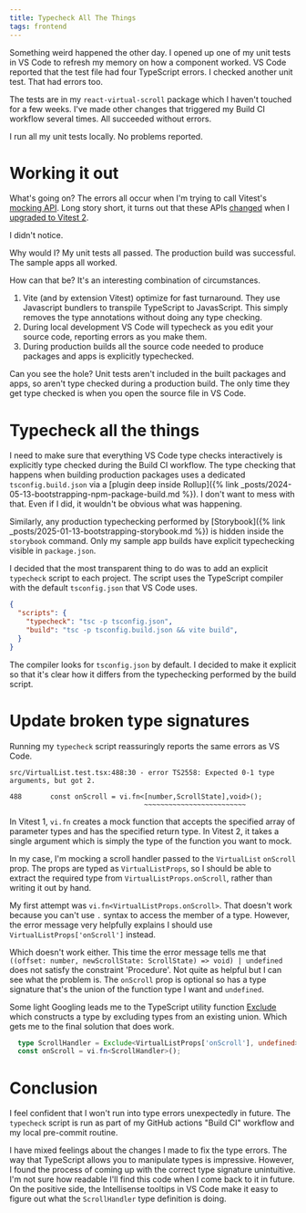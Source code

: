 ```yaml
---
title: Typecheck All The Things
tags: frontend
---
```


Something weird happened the other day.  I opened up one of my unit tests in VS Code to refresh my memory on how a component worked. VS Code reported that the test file had four TypeScript errors. I checked another unit test. That had errors too.

The tests are in my `react-virtual-scroll` package which I haven't touched for a few weeks. I've made other changes that triggered my Build CI workflow several times. All succeeded without errors. 

I run all my unit tests locally. No problems reported.

# Working it out

What's going on? The errors all occur when I'm trying to call Vitest's [mocking API](https://vitest.dev/api/vi.html#mocking-functions-and-objects). Long story short, it turns out that these APIs [changed](https://vitest.dev/guide/migration.html#simplified-generic-types-of-mock-functions-e-g-vi-fn-t-mock-t) when I [upgraded to Vitest 2](https://www.thecandidstartup.org/2024/12/09/infinisheet-chore-updates.html). 

I didn't notice. 

Why would I? My unit tests all passed. The production build was successful. The sample apps all worked. 

How can that be? It's an interesting combination of circumstances.
1. Vite (and by extension Vitest) optimize for fast turnaround. They use Javascript bundlers to transpile TypeScript to JavasScript. This simply removes the type annotations without doing any type checking.
2. During local development VS Code will typecheck as you edit your source code, reporting errors as you make them.
3. During production builds all the source code needed to produce packages and apps is explicitly typechecked.

Can you see the hole? Unit tests aren't included in the built packages and apps, so aren't type checked during a production build. The only time they get type checked is when you open the source file in VS Code.

# Typecheck all the things

I need to make sure that everything VS Code type checks interactively is explicitly type checked during the Build CI workflow. The type checking that happens when building production packages uses a dedicated `tsconfig.build.json` via a [plugin deep inside Rollup]({% link _posts/2024-05-13-bootstrapping-npm-package-build.md %}). I don't want to mess with that. Even if I did, it wouldn't be obvious what was happening. 

Similarly, any production typechecking performed by [Storybook]({% link _posts/2025-01-13-bootstrapping-storybook.md %}) is hidden inside the `storybook` command. Only my sample app builds have explicit typechecking visible in `package.json`.

I decided that the most transparent thing to do was to add an explicit `typecheck` script to each project. The script uses the TypeScript compiler with the default `tsconfig.json` that VS Code uses. 

```json
{
  "scripts": {
    "typecheck": "tsc -p tsconfig.json",
    "build": "tsc -p tsconfig.build.json && vite build",
  }
}
```

The compiler looks for `tsconfig.json` by default. I decided to make it explicit so that it's clear how it differs from the typechecking performed by the build script.

# Update broken type signatures

Running my `typecheck` script reassuringly reports the same errors as VS Code.

```
src/VirtualList.test.tsx:488:30 - error TS2558: Expected 0-1 type arguments, but got 2.

488       const onScroll = vi.fn<[number,ScrollState],void>();
                                 ~~~~~~~~~~~~~~~~~~~~~~~~~
```

In Vitest 1, `vi.fn` creates a mock function that accepts the specified array of parameter types and has the specified return type. In Vitest 2, it takes a single argument which is simply the type of the function you want to mock. 

In my case, I'm mocking a scroll handler passed to the `VirtualList` `onScroll` prop. The props are typed as `VirtualListProps`, so I should be able to extract the required type from `VirtualListProps.onScroll`, rather than writing it out by hand.

My first attempt was `vi.fn<VirtualListProps.onScroll>`. That doesn't work because you can't use `.` syntax to access the member of a type. However, the error message very helpfully explains I should use `VirtualListProps['onScroll']` instead.

Which doesn't work either. This time the error message tells me that `((offset: number, newScrollState: ScrollState) => void) | undefined` does not satisfy the constraint 'Procedure'. Not quite as helpful but I can see what the problem is. The `onScroll` prop is optional so has a type signature that's the union of the function type I want and `undefined`. 

Some light Googling leads me to the TypeScript utility function [Exclude](https://www.typescriptlang.org/docs/handbook/utility-types.html#excludeuniontype-excludedmembers) which constructs a type by excluding types from an existing union. Which gets me to the final solution that does work.

```ts
  type ScrollHandler = Exclude<VirtualListProps['onScroll'], undefined>;
  const onScroll = vi.fn<ScrollHandler>();
```

# Conclusion

I feel confident that I won't run into type errors unexpectedly in future. The `typecheck` script is run as part of my GitHub actions "Build CI" workflow and my local pre-commit routine. 

I have mixed feelings about the changes I made to fix the type errors. The way that TypeScript allows you to manipulate types is impressive. However, I found the process of coming up with the correct type signature unintuitive. I'm not sure how readable I'll find this code when I come back to it in future. On the positive side, the Intellisense tooltips in VS Code make it easy to figure out what the `ScrollHandler` type definition is doing.
